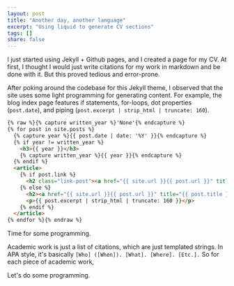```yaml
---
layout: post
title: "Another day, another language"
excerpt: "Using liquid to generate CV sections"
tags: []
share: false
---
```


I just started using Jekyll + Github pages, and I created a page for my CV. At first, I thought I would just write citations for my work in markdown and be done with it. But this proved tedious and error-prone. 

After poking around the codebase for this Jekyll theme, I observed that the site uses some light programming for generating content. For example, the blog index page features if statements, for-loops, dot properties (`post.date`), and piping (`post.excerpt | strip_html | truncate: 160`).

```html
{% raw %}{% capture written_year %}'None'{% endcapture %}
{% for post in site.posts %}  
  {% capture year %}{{ post.date | date: '%Y' }}{% endcapture %}
  {% if year != written_year %}
    <h3>{{ year }}</h3>
    {% capture written_year %}{{ year }}{% endcapture %}
  {% endif %}
  <article>
    {% if post.link %}
      <h2 class="link-post"><a href="{{ site.url }}{{ post.url }}" title="{{ post.title }}">{{ post.title }}</a> <a href="{{ post.link }}" target="_blank" title="{{ post.title }}"><i class="fa fa-link"></i></a></h2>
    {% else %}
      <h2><a href="{{ site.url }}{{ post.url }}" title="{{ post.title }}">{{ post.title }}</a></h2>
      <p>{{ post.excerpt | strip_html | truncate: 160 }}</p>
    {% endif %}
  </article>
{% endfor %}{% endraw %}
```

Time for some programming.

Academic work is just a list of citations, which are just templated strings. In APA style, it's basically `[Who] ([When]). [What]. [Where]. [Etc.].` So for each piece of academic work, 

Let's do some programming.